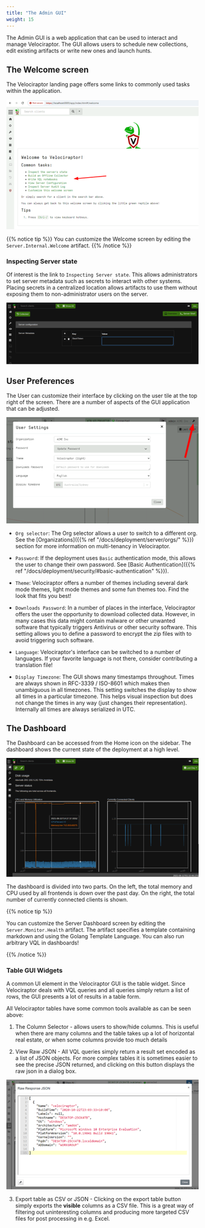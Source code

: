 ```yaml
---
title: "The Admin GUI"
weight: 15
---
```


The Admin GUI is a web application that can be used to interact and
manage Velociraptor. The GUI allows users to schedule new collections,
edit existing artifacts or write new ones and launch hunts.

## The Welcome screen

The Velociraptor landing page offers some links to commonly used tasks
within the application.

![The Velociraptor Welcome Screen](welcome_screen.png)

{{% notice tip %}}
You can customize the Welcome screen by editing the `Server.Internal.Welcome` artifact.
{{% /notice %}}

### Inspecting Server state

Of interest is the link to `Inspecting Server state`. This allows
administrators to set server metadata such as secrets to interact with
other systems. Placing secrets in a centralized location allows
artifacts to use them without exposing them to non-administrator users
on the server.

![The Server Metadata editor](server_metadata.png?classes=shadow&width=80pc)

## User Preferences

The User can customize their interface by clicking on the user tile at
the top right of the screen. There are a number of aspects of the GUI
application that can be adjusted.

![Adjusting user preferences](user_preferences.png)

* `Org selector`: The Org selector allows a user to switch to a
  different org. See the [Organizations]({{% ref
  "/docs/deployment/server/orgs/" %}}) section for more information on
  multi-tenancy in Velociraptor.

* `Password`: If the deployment uses `Basic` authentication mode, this
  allows the user to change their own password. See [Basic Authentication]({{% ref "/docs/deployment/security/#basic-authentication" %}}).

* `Theme`: Velociraptor offers a number of themes including several
  dark mode themes, light mode themes and some fun themes too. Find
  the look that fits you best!

* `Downloads Password`: In a number of places in the interface,
  Velociraptor offers the user the opportunity to download collected
  data. However, in many cases this data might contain malware or
  other unwanted software that typically triggers Antivirus or other
  security software. This setting allows you to define a password to
  encrypt the zip files with to avoid triggering such software.

* `Language`: Velociraptor's interface can be switched to a number of
  languages. If your favorite language is not there, consider
  contributing a translation file!

* `Display Timezone`: The GUI shows many timestamps throughout. Times
  are always shown in RFC-3339 / ISO-8601 which makes then unambiguous
  in all timezones. This setting switches the display to show all
  times in a particular timezone. This helps visual inspection but
  does not change the times in any way (just changes their
  representation). Internally all times are always serialized in UTC.


## The Dashboard

The Dashboard can be accessed from the Home icon on the sidebar. The
dashboard shows the current state of the deployment at a high level.

![The Server Dashboard](dashboard.png?classes=shadow&width=80pc)

The dashboard is divided into two parts. On the left, the total memory
and CPU used by all frontends is down over the past day. On the right,
the total number of currently connected clients is shown.

{{% notice tip %}}

You can customize the Server Dashboard screen by editing the
`Server.Monitor.Health` artifact. The artifact specifies a template
containing markdown and using the Golang Template Language. You can
also run arbitrary VQL in dashboards!

{{% /notice %}}

### Table GUI Widgets

A common UI element in the Velociraptor GUI is the table widget. Since
Velociraptor deals with VQL queries and all queries simply return a
list of rows, the GUI presents a lot of results in a table form.

All Velociraptor tables have some common tools available as can be
seen above:

1. The Column Selector - allows users to show/hide columns. This is
   useful when there are many columns and the table takes up a lot of
   horizontal real estate, or when some columns provide too much
   details

2. View Raw JSON - All VQL queries simply return a result set encoded
   as a list of JSON objects. For more complex tables it is sometimes
   easier to see the precise JSON returned, and clicking on this
   button displays the raw json in a dialog box.

![Raw JSON](image59.png)

3. Export table as CSV or JSON - Clicking on the export table button
   simply exports the **visible** columns as a CSV file. This is a
   great way of filtering out uninteresting columns and producing more
   targeted CSV files for post processing in e.g. Excel.

